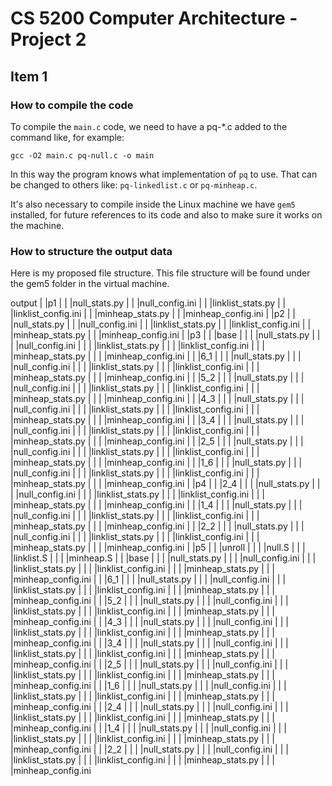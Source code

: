 # CS 5200 Computer Architecture - Project 2

## Item 1

### How to compile the code

To compile the `main.c` code, we need to have a pq-*.c added to the command like, for example:

```shell
gcc -O2 main.c pq-null.c -o main
```

In this way the program knows what implementation of `pq` to use. That can be changed to others like: `pq-linkedlist.c` or `pq-minheap.c`.

It's also necessary to compile inside the Linux machine we have `gem5` installed, for future references to its code and also to make sure it works on the machine.


### How to structure the output data
Here is my proposed file structure. This file structure will be found under the gem5 folder in the virtual machine. 

output
|   |p1
|   |   |null_stats.py
|   |   |null_config.ini
|   |   |linklist_stats.py
|   |   |linklist_config.ini
|   |   |minheap_stats.py
|   |   |minheap_config.ini
|   |p2
|   |   |null_stats.py
|   |   |null_config.ini
|   |   |linklist_stats.py
|   |   |linklist_config.ini
|   |   |minheap_stats.py
|   |   |minheap_config.ini
|   |p3
|   |   |base
|   |   |	|null_stats.py
|   |   |	|null_config.ini
|   |   |	|linklist_stats.py
|   |   |	|linklist_config.ini
|   |   |	|minheap_stats.py
|   |   |	|minheap_config.ini
|   |   |6_1
|   |   |	|null_stats.py
|   |   |	|null_config.ini
|   |   |	|linklist_stats.py
|   |   |	|linklist_config.ini
|   |   |	|minheap_stats.py
|   |   |	|minheap_config.ini
|   |   |5_2
|   |   |	|null_stats.py
|   |   |	|null_config.ini
|   |   |	|linklist_stats.py
|   |   |	|linklist_config.ini
|   |   |	|minheap_stats.py
|   |   |	|minheap_config.ini
|   |   |4_3
|   |   |	|null_stats.py
|   |   |	|null_config.ini
|   |   |	|linklist_stats.py
|   |   |	|linklist_config.ini
|   |   |	|minheap_stats.py
|   |   |	|minheap_config.ini
|   |   |3_4
|   |   |	|null_stats.py
|   |   |	|null_config.ini
|   |   |	|linklist_stats.py
|   |   |	|linklist_config.ini
|   |   |	|minheap_stats.py
|   |   |	|minheap_config.ini
|   |   |2_5
|   |   |	|null_stats.py
|   |   |	|null_config.ini
|   |   |	|linklist_stats.py
|   |   |	|linklist_config.ini
|   |   |	|minheap_stats.py
|   |   |	|minheap_config.ini
|   |   |1_6
|   |   |	|null_stats.py
|   |   |	|null_config.ini
|   |   |	|linklist_stats.py
|   |   |	|linklist_config.ini
|   |   |	|minheap_stats.py
|   |   |	|minheap_config.ini
|   |p4
|   |   |2_4
|   |   |	|null_stats.py
|   |   |	|null_config.ini
|   |   |	|linklist_stats.py
|   |   |	|linklist_config.ini
|   |   |	|minheap_stats.py
|   |   |	|minheap_config.ini
|   |   |1_4
|   |   |	|null_stats.py
|   |   |	|null_config.ini
|   |   |	|linklist_stats.py
|   |   |	|linklist_config.ini
|   |   |	|minheap_stats.py
|   |   |	|minheap_config.ini
|   |   |2_2
|   |   |	|null_stats.py
|   |   |	|null_config.ini
|   |   |	|linklist_stats.py
|   |   |	|linklist_config.ini
|   |   |	|minheap_stats.py
|   |   |	|minheap_config.ini
|   |p5
|   |   |unroll
|   |   |	|null.S
|   |   |	|linklist.S
|   |   |	|minheap.S
|   |   |base
|   |   |	|null_stats.py
|   |   |	|null_config.ini
|   |   |	|linklist_stats.py
|   |   |	|linklist_config.ini
|   |   |	|minheap_stats.py
|   |   |	|minheap_config.ini
|   |   |6_1
|   |   |	|null_stats.py
|   |   |	|null_config.ini
|   |   |	|linklist_stats.py
|   |   |	|linklist_config.ini
|   |   |	|minheap_stats.py
|   |   |	|minheap_config.ini
|   |   |5_2
|   |   |	|null_stats.py
|   |   |	|null_config.ini
|   |   |	|linklist_stats.py
|   |   |	|linklist_config.ini
|   |   |	|minheap_stats.py
|   |   |	|minheap_config.ini
|   |   |4_3
|   |   |	|null_stats.py
|   |   |	|null_config.ini
|   |   |	|linklist_stats.py
|   |   |	|linklist_config.ini
|   |   |	|minheap_stats.py
|   |   |	|minheap_config.ini
|   |   |3_4
|   |   |	|null_stats.py
|   |   |	|null_config.ini
|   |   |	|linklist_stats.py
|   |   |	|linklist_config.ini
|   |   |	|minheap_stats.py
|   |   |	|minheap_config.ini
|   |   |2_5
|   |   |	|null_stats.py
|   |   |	|null_config.ini
|   |   |	|linklist_stats.py
|   |   |	|linklist_config.ini
|   |   |	|minheap_stats.py
|   |   |	|minheap_config.ini
|   |   |1_6
|   |   |	|null_stats.py
|   |   |	|null_config.ini
|   |   |	|linklist_stats.py
|   |   |	|linklist_config.ini
|   |   |	|minheap_stats.py
|   |   |	|minheap_config.ini
|   |   |2_4
|   |   |	|null_stats.py
|   |   |	|null_config.ini
|   |   |	|linklist_stats.py
|   |   |	|linklist_config.ini
|   |   |	|minheap_stats.py
|   |   |	|minheap_config.ini
|   |   |1_4
|   |   |	|null_stats.py
|   |   |	|null_config.ini
|   |   |	|linklist_stats.py
|   |   |	|linklist_config.ini
|   |   |	|minheap_stats.py
|   |   |	|minheap_config.ini
|   |   |2_2
|   |   |	|null_stats.py
|   |   |	|null_config.ini
|   |   |	|linklist_stats.py
|   |   |	|linklist_config.ini
|   |   |	|minheap_stats.py
|   |   |	|minheap_config.ini